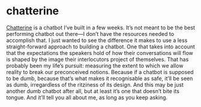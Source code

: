 # chatterine

[Chatterine](https://chatterine.appspot.com/) is a chatbot I’ve built in a few weeks. It’s not meant to be the best performing chatbot out there—I don’t have the resources needed to accomplish that. I just wanted to see the difference it makes to use a less straight-forward approach to building a chatbot. One that takes into account that the expectations the speakers hold of how their conversations will flow is shaped by the image their interlocutors project of themselves. That has probably been my life’s pursuit: measuring the extent to which we allow reality to break our preconceived notions. Because if a chatbot is supposed to be dumb, because that’s what makes it recognisable as safe, it’ll be seen as dumb, irregardless of the ritziness of its design. And this may be just another dumb chatbot after all, but at least it’s one that doesn’t bite its tongue. And it’ll tell you all about me, as long as you keep asking.
